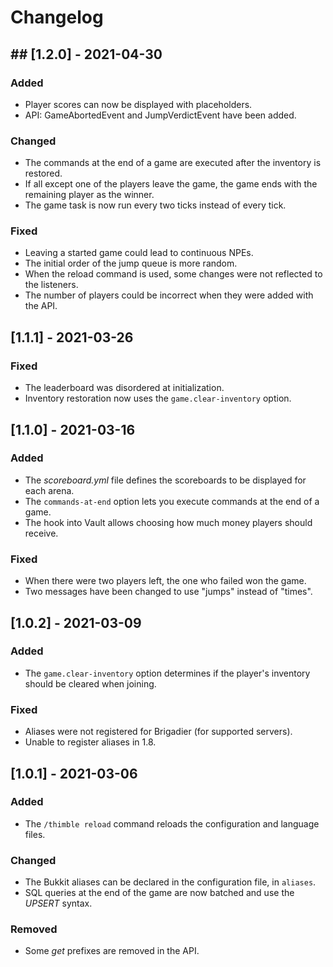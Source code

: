 Changelog
=========

## ## [1.2.0] - 2021-04-30
### Added
- Player scores can now be displayed with placeholders.
- API: GameAbortedEvent and JumpVerdictEvent have been added.

### Changed
- The commands at the end of a game are executed after the inventory is restored.
- If all except one of the players leave the game, the game ends with the remaining player as the winner.
- The game task is now run every two ticks instead of every tick.

### Fixed
- Leaving a started game could lead to continuous NPEs.
- The initial order of the jump queue is more random.
- When the reload command is used, some changes were not reflected to the listeners.
- The number of players could be incorrect when they were added with the API.

## [1.1.1] - 2021-03-26
### Fixed
- The leaderboard was disordered at initialization.
- Inventory restoration now uses the `game.clear-inventory` option.

## [1.1.0] - 2021-03-16
### Added
- The *scoreboard.yml* file defines the scoreboards to be displayed for each arena.
- The `commands-at-end` option lets you execute commands at the end of a game.
- The hook into Vault allows choosing how much money players should receive.

### Fixed
- When there were two players left, the one who failed won the game.
- Two messages have been changed to use "jumps" instead of "times".

## [1.0.2] - 2021-03-09
### Added
- The `game.clear-inventory` option determines if the player's inventory should be cleared when joining.

### Fixed
- Aliases were not registered for Brigadier (for supported servers).
- Unable to register aliases in 1.8.

## [1.0.1] - 2021-03-06
### Added
- The `/thimble reload` command reloads the configuration and language files.

### Changed
- The Bukkit aliases can be declared in the configuration file, in `aliases`.
- SQL queries at the end of the game are now batched and use the *UPSERT* syntax.

### Removed
- Some *get* prefixes are removed in the API.
